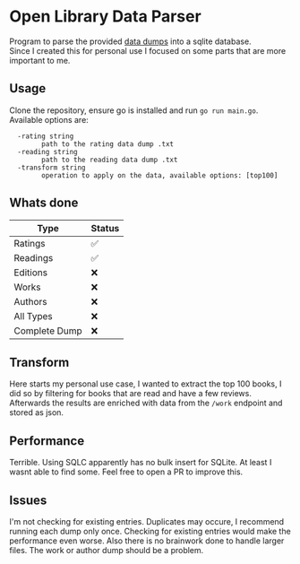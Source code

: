# Open Library Data Parser

Program to parse the provided [data dumps](https://openlibrary.org/developers/dumps) into a sqlite database.  
Since I created this for personal use I focused on some parts that are more important to me.

## Usage

Clone the repository, ensure go is installed and run `go run main.go`.  
Available options are:

```
  -rating string
        path to the rating data dump .txt
  -reading string
        path to the reading data dump .txt
  -transform string
        operation to apply on the data, available options: [top100]
`````


## Whats done

| Type  | Status  |  
|---|---|
| Ratings  |  ✅ |
| Readings  |  ✅ |
| Editions  |  ❌ |
| Works  | ❌  |
| Authors  | ❌  |
| All Types  | ❌  |
| Complete Dump  |  ❌ |

## Transform

Here starts my personal use case, I wanted to extract the top 100 books, I did so by filtering for books that are read and have a few reviews.
Afterwards the results are enriched with data from the `/work` endpoint and stored as json.

## Performance

Terrible. Using SQLC apparently has no bulk insert for SQLite. At least I wasnt able to find some. Feel free to open a PR to improve this.

## Issues

I'm not checking for existing entries. Duplicates may occure, I recommend running each dump only once. Checking for existing entries would make the performance even worse.
Also there is no brainwork done to handle larger files. The work or author dump should be a problem.

